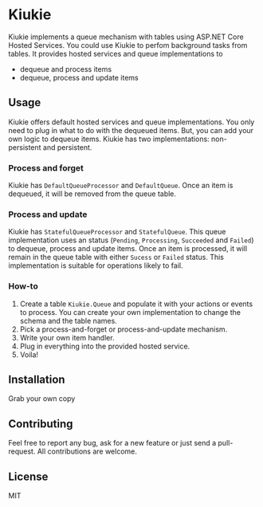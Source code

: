
# Kiukie

Kiukie implements a queue mechanism with tables using ASP.NET Core Hosted Services. You could use Kiukie to perfom background tasks from tables. It provides hosted services and  queue implementations to

* dequeue and process items
* dequeue, process and update items

## Usage

Kiukie offers default hosted services and queue implementations. You only need to plug in what to do with the dequeued items. But, you can add your own logic to dequeue items. Kiukie has two implementations: non-persistent and persistent.

### Process and forget

Kiukie has `DefaultQueueProcessor` and `DefaultQueue`. Once an item is dequeued, it will be removed from the queue table.

### Process and update

Kiukie has `StatefulQueueProcessor` and `StatefulQueue`. This queue implementation uses an status (`Pending`, `Processing`, `Succeeded` and `Failed`) to dequeue, process and update items. Once an item is processed, it will remain in the queue table with either `Sucess` or `Failed` status. This implementation is suitable for operations likely to fail.

### How-to

1. Create a table `Kiukie.Queue` and populate it with your actions or events to process. You can create your own implementation to change the schema and the table names.
2. Pick a process-and-forget or process-and-update mechanism.
3. Write your own item handler.
4. Plug in everything into the provided hosted service.
5. Voila!

## Installation

Grab your own copy

## Contributing

Feel free to report any bug, ask for a new feature or just send a pull-request. All contributions are welcome.

## License

MIT